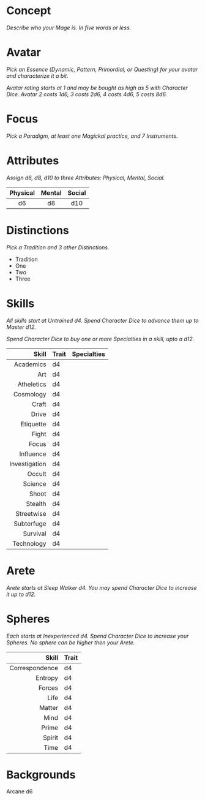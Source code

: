 # Concept

_Describe who your Mage is. In five words or less._



# Avatar

_Pick an Essence (Dynamic, Pattern, Primordial, or Questing) for your avatar and characterize it a bit._

_Avatar rating starts at 1 and may be bought as high as 5 with Character Dice. Avatar 2 costs 1d6, 3 costs 2d6, 4 costs 4d6, 5 costs 8d6._


# Focus

_Pick a Paradigm, at least one Magickal practice, and 7 Instruments._



# Attributes

_Assign d6, d8, d10 to three Attributes: Physical, Mental, Social._

Physical | Mental | Social
:-------:|:------:|:-----:
 d6      | d8 		| d10
 
# Distinctions

_Pick a Tradition and 3 other Distinctions._

* Tradition
* One
* Two 
* Three

# Skills

_All skills start at Untrained d4. Spend Character Dice to advance them up to Master d12._

_Spend Character Dice to buy one or more Specialties in a skill, upto a d12._

Skill 			| Trait | Specialties
--------------:|:------|------------
Academics 		| d4	  |
Art 				| d4	  |
Atheletics 		| d4	  |
Cosmology 		| d4	  |
Craft 			| d4	  |
Drive 			| d4	  |
Etiquette 		| d4	  |
Fight 			| d4	  |
Focus 			| d4	  |
Influence 		| d4	  |
Investigation 	| d4	  |
Occult  			| d4	  |
Science  		| d4	  |
Shoot  			| d4	  |
Stealth  		| d4	  |
Streetwise  	| d4	  |
Subterfuge  	| d4	  |
Survival  		| d4	  |
Technology 		| d4	  |

# Arete

_Arete starts at Sleep Walker d4. You may spend Character Dice to increase it up to d12._


# Spheres

_Each starts at Inexperienced d4. Spend Character Dice to increase your Spheres. No sphere can be higher then your Arete._

Skill 			| Trait 
--------------:|:------
Correspondence | d4	  
Entropy 			| d4	  
Forces 			| d4	  
Life 				| d4	  
Matter 			| d4	  
Mind 				| d4	  
Prime 			| d4	  
Spirit 			| d4	  
Time 				| d4	  

# Backgrounds
Arcane d6